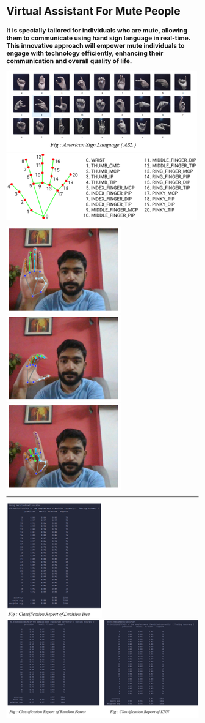<H1>Virtual Assistant For Mute People</H1>
<H3>It is specially tailored for individuals who are mute, allowing them to communicate using hand sign language in real-time. This innovative approach will empower mute individuals to engage with technology efficiently, enhancing their communication and overall quality of life.</H3>
<img width="500" src="hand_signs.png"> <img width="500" src="hand_landmarks.png">
<p float="left">
  <img width="300" src="bh.png">
  <img width="300" src="ch.png">
  <img width="300" src="dh.png">
</p>
<hr>
<p float="left">
  <img width="250" src="cr_decisionTree.png">
  <img width="750" src="cr_merged.png">
</p>
